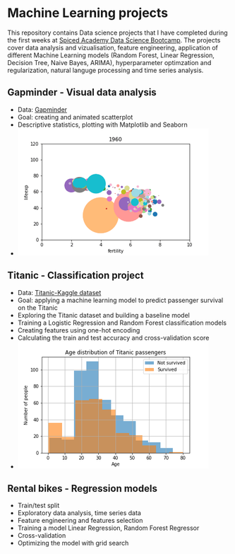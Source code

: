 # Machine Learning projects

This repository contains Data science projects that I have completed during the first weeks at [Spiced Academy Data Science Bootcamp](https://www.spiced-academy.com/en). The projects cover data analysis and vizualisation, feature engineering, application of different Machine Learning models (Random Forest, Linear Regression, Decision Tree, Naive Bayes, ARIMA), hyperparameter optimzation and regularization, natural languge processing and time series analysis.

## Gapminder - Visual data analysis 
* Data: [Gapminder](https://www.gapminder.org/data/)
* Goal: creating and animated scatterplot
* Descriptive statistics, plotting with Matplotlib and Seaborn
* ![Alt Text](https://github.com/madinamarat/machine_learning_projects/blob/master/01_animated_scatterplot/output.gif)

## Titanic - Classification project
* Data: [Titanic-Kaggle dataset](https://www.kaggle.com/c/titanic/data)
* Goal: applying a machine learning model to predict passenger survival on the Titanic
* Exploring the Titanic dataset and building a baseline model
* Training a Logistic Regression and Random Forest classification models
* Creating features using one-hot encoding
* Calculating the train and test accuracy and cross-validation score
* ![Alt Text](https://github.com/madinamarat/machine_learning_projects/blob/master/02_titanic/data/age_distribution.png)

## Rental bikes - Regression models
* Train/test split
* Exploratory data analysis, time series data
* Feature engineering and features selection
* Training a model Linear Regression, Random Forest Regressor
* Cross-validation
* Optimizing the model with grid search



